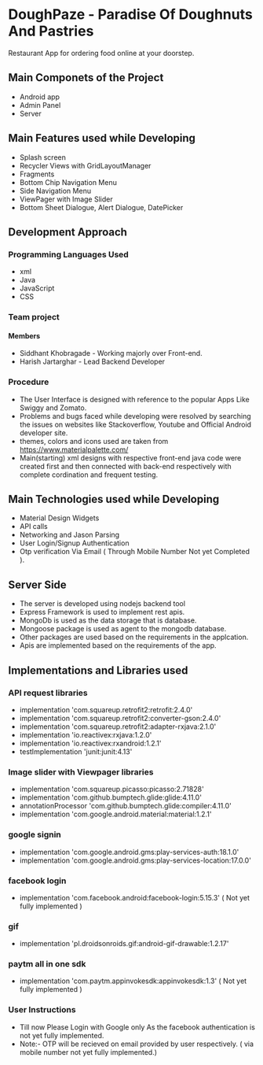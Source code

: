 # DoughPaze - Paradise Of Doughnuts And Pastries
Restaurant App for ordering food online at your doorstep.

## Main Componets of the Project
- Android app
- Admin Panel
- Server

## Main Features used while Developing
- Splash screen
- Recycler Views with GridLayoutManager
- Fragments
- Bottom Chip Navigation Menu
- Side Navigation Menu
- ViewPager with Image Slider
- Bottom Sheet Dialogue, Alert Dialogue, DatePicker

## Development Approach
### Programming Languages Used
- xml
- Java
- JavaScript
- CSS
### Team project
  #### Members
  - Siddhant Khobragade - Working majorly over Front-end.
  - Harish Jartarghar - Lead Backend Developer
### Procedure
- The User Interface is designed with reference to the popular Apps Like Swiggy and Zomato.
- Problems and bugs faced while developing were resolved by searching the issues on websites like Stackoverflow, Youtube and Official Android developer site.
- themes, colors and icons used are taken from https://www.materialpalette.com/ 
- Main(starting) xml designs with respective front-end java code were created first and then connected with back-end respectively with complete cordination and frequent testing. 

## Main Technologies used while Developing
- Material Design Widgets
- API calls
- Networking and Jason Parsing
- User Login/Signup Authentication
- Otp verification Via Email ( Through Mobile Number Not yet Completed ).

## Server Side 
- The server is developed using nodejs backend tool
- Express Framework is used to implement rest apis.
- MongoDb is used as the data storage that is database.
- Mongoose package is used as agent to the mongodb database.
- Other packages are used based on the requirements in the applcation.
- Apis are implemented based on the requirements of the app.

## Implementations and Libraries used
### API request libraries
- implementation 'com.squareup.retrofit2:retrofit:2.4.0'
- implementation 'com.squareup.retrofit2:converter-gson:2.4.0'
- implementation 'com.squareup.retrofit2:adapter-rxjava:2.1.0'
- implementation 'io.reactivex:rxjava:1.2.0'
- implementation 'io.reactivex:rxandroid:1.2.1'
- testImplementation 'junit:junit:4.13'
### Image slider with Viewpager libraries
- implementation 'com.squareup.picasso:picasso:2.71828'
- implementation 'com.github.bumptech.glide:glide:4.11.0'
- annotationProcessor 'com.github.bumptech.glide:compiler:4.11.0'
- implementation 'com.google.android.material:material:1.2.1'
### google signin 
- implementation 'com.google.android.gms:play-services-auth:18.1.0'
- implementation 'com.google.android.gms:play-services-location:17.0.0'

### facebook login
- implementation 'com.facebook.android:facebook-login:5.15.3'
( Not yet fully implemented )

### gif
- implementation 'pl.droidsonroids.gif:android-gif-drawable:1.2.17'

### paytm all in one sdk
- implementation 'com.paytm.appinvokesdk:appinvokesdk:1.3'
( Not yet fully implemented )

### User Instructions
- Till now Please Login with Google only As the facebook authentication is not yet fully implemented.
- Note:- OTP will be recieved on email provided by user respectively. ( via mobile number not yet fully implemented.)






